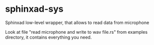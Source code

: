# sphinxad-sys
Sphinxad low-level wrapper, that allows to read data from microphone

Look at file "read microphone and write to wav file.rs" from examples directory, it contains everything you need.
